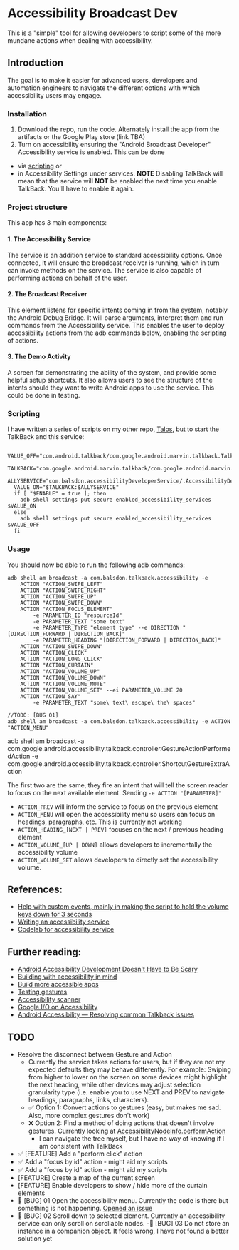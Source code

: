 # Accessibility Broadcast Dev

This is a "simple" tool for allowing developers to script some of the more mundane actions when dealing with accessibility.

## Introduction

The goal is to make it easier for advanced users, developers and automation engineers to navigate the different options with which accessibility users may engage.

### Installation

1. Download the repo, run the code. Alternately install the app from the artifacts or the Google Play store (link TBA)
2. Turn on accessibility ensuring the "Android Broadcast Developer" Accessibility service is enabled. This can be done
  - via [scripting][15] or
  - in Accessibility Settings under services. **NOTE** Disabling TalkBack will mean that the service will **NOT** be enabled the next time you enable TalkBack. You'll have to enable it again.

### Project structure

This app has 3 main components:

#### 1. The Accessibility Service

The service is an addition service to standard accessibility options. Once connected, it will ensure the broadcast receiver is running, which in turn can invoke methods on the service. The service is also capable of performing actions on behalf of the user.

#### 2. The Broadcast Receiver

This element listens for specific intents coming in from the system, notably the Android Debug Bridge. It will parse arguments, interpret them and run commands from the Accessibility service. This enables the user to deploy accessibility actions from the adb commands below, enabling the scripting of actions.

#### 3. The Demo Activity

A screen for demonstrating the ability of the system, and provide some helpful setup shortcuts. It also allows users to see the structure of the intents should they want to write Android apps to use the service. This could be done in testing.

### Scripting

I have written a series of scripts on my other repo, [Talos][4], but to start the TalkBack and this service:

```
  VALUE_OFF="com.android.talkback/com.google.android.marvin.talkback.TalkBackService"
  TALKBACK="com.google.android.marvin.talkback/com.google.android.marvin.talkback.TalkBackService"
  ALLYSERVICE="com.balsdon.accessibilityDeveloperService/.AccessibilityDeveloperService"
  VALUE_ON="$TALKBACK:$ALLYSERVICE"
  if [ "$ENABLE" = true ]; then
    adb shell settings put secure enabled_accessibility_services $VALUE_ON
  else
    adb shell settings put secure enabled_accessibility_services $VALUE_OFF
  fi
```

### Usage

You should now be able to run the following adb commands:
```
adb shell am broadcast -a com.balsdon.talkback.accessibility -e
    ACTION "ACTION_SWIPE_LEFT"
    ACTION "ACTION_SWIPE_RIGHT"
    ACTION "ACTION_SWIPE_UP"
    ACTION "ACTION_SWIPE_DOWN"
    ACTION "ACTION_FOCUS_ELEMENT"
        -e PARAMETER_ID "resourceId"
        -e PARAMETER_TEXT "some text"
        -e PARAMETER_TYPE "element type" --e DIRECTION "[DIRECTION_FORWARD | DIRECTION_BACK]"
        -e PARAMETER_HEADING "[DIRECTION_FORWARD | DIRECTION_BACK]"
    ACTION "ACTION_SWIPE_DOWN"
    ACTION "ACTION_CLICK"
    ACTION "ACTION_LONG_CLICK"
    ACTION "ACTION_CURTAIN"
    ACTION "ACTION_VOLUME_UP"
    ACTION "ACTION_VOLUME_DOWN"
    ACTION "ACTION_VOLUME_MUTE"
    ACTION "ACTION_VOLUME_SET" --ei PARAMETER_VOLUME 20
    ACTION "ACTION_SAY"
        -e PARAMETER_TEXT "some\ text\ escape\ the\ spaces"

//TODO: [BUG 01]
adb shell am broadcast -a com.balsdon.talkback.accessibility -e ACTION "ACTION_MENU"
```

adb shell am broadcast -a com.google.android.accessibility.talkback.controller.GestureActionPerformedAction -e com.google.android.accessibility.talkback.controller.ShortcutGestureExtraAction

The first two are the same, they fire an intent that will tell the screen reader to focus on the next available element. Sending `-e ACTION "[PARAMETER]"`
  - `ACTION_PREV` will inform the service to focus on the previous element
  - `ACTION_MENU` will open the accessibility menu so users can focus on headings, paragraphs, etc. This is currently not working
  - `ACTION_HEADING_[NEXT | PREV]` focuses on the next / previous heading element
  - `ACTION_VOLUME_[UP | DOWN]` allows developers to incrementally the accessibility volume
  - `ACTION_VOLUME_SET` allows developers to directly set the accessibility volume.

## References:
 - [Help with custom events, mainly in making the script to hold the volume keys down for 3 seconds][1]
 - [Writing an accessibility service][2]
 - [Codelab for accessibility service][3]

## Further reading:

 - [Android Accessibility Development Doesn't Have to Be Scary][10]
 - [Building with accessibility in mind][11]
 - [Build more accessible apps][12]
 - [Testing gestures][6]
 - [Accessibility scanner][7]
 - [Google I/O on Accessibility][8]
 - [Android Accessibility — Resolving common Talkback issues][9]

## TODO

 - Resolve the disconnect between Gesture and Action
     - Currently the service takes actions for users, but if they are not my expected defaults they may behave differently. For example: Swiping from higher to lower on the screen on some devices might highlight the next heading, while other devices may adjust selection granularity type (i.e. enable you to use NEXT and PREV to navigate headings, paragraphs, links, characters).
     - :white_check_mark: Option 1: Convert actions to gestures (easy, but makes me sad. Also, more complex gestures don't work)
     - :x: Option 2: Find a method of doing actions that doesn't involve gestures. Currently looking at [AccessibilityNodeInfo.performAction][13]
       - I can navigate the tree myself, but I have no way of knowing if I am consistent with TalkBack
 - :white_check_mark: [FEATURE] Add a "perform click" action
 - :white_check_mark: Add a "focus by id" action - might aid my scripts
 - :white_check_mark: Add a "focus by id" action - might aid my scripts
 - [FEATURE] Create a map of the current screen
 - [FEATURE] Enable developers to show / hide more of the curtain elements
 - :bug: [BUG] 01 Open the accessibility menu. Currently the code is there but something is not happening. [Opened an issue][14]
 - :bug: [BUG] 02 Scroll down to selected element. Currently an accessibility service can only scroll on scrollable nodes.
  -:bug: [BUG] 03 Do not store an instance in a companion object. It feels wrong, I have not found a better solution yet


[1]: https://stackoverflow.com/questions/37460463/how-to-send-key-down-and-key-up-events-separately-on-android-using-adb
[2]: https://developer.android.com/guide/topics/ui/accessibility/service
[3]: https://codelabs.developers.google.com/codelabs/developing-android-a11y-service
[4]: https://github.com/qbalsdon/talos/blob/main/scripts/talkback
[5]: https://www.onlinehexeditor.com/
[6]: https://developer.android.com/guide/topics/ui/accessibility/testing#test-gestures
[7]: https://support.google.com/accessibility/android/answer/6376570
[8]: https://www.youtube.com/results?search_query=Whats+new+in+accessibility+google+io
[9]: https://medium.com/microsoft-mobile-engineering/android-accessibility-resolving-common-talkback-issues-3c45076bcdf6
[10]: https://wire.engineering/engineering/accessibility/android/2020/07/10/android-accessibility-development-doesnt-have-to-be-scary.html
[11]: https://www.android.com/accessibility/
[12]: https://developer.android.com/guide/topics/ui/accessibility
[13]: https://developer.android.com/reference/android/view/accessibility/AccessibilityNodeInfo#performAction(int,%20android.os.Bundle)
[14]: https://issuetracker.google.com/u/2/issues/185631661
[15]: https://github.com/qbalsdon/accessibility_broadcast_dev#scripting
